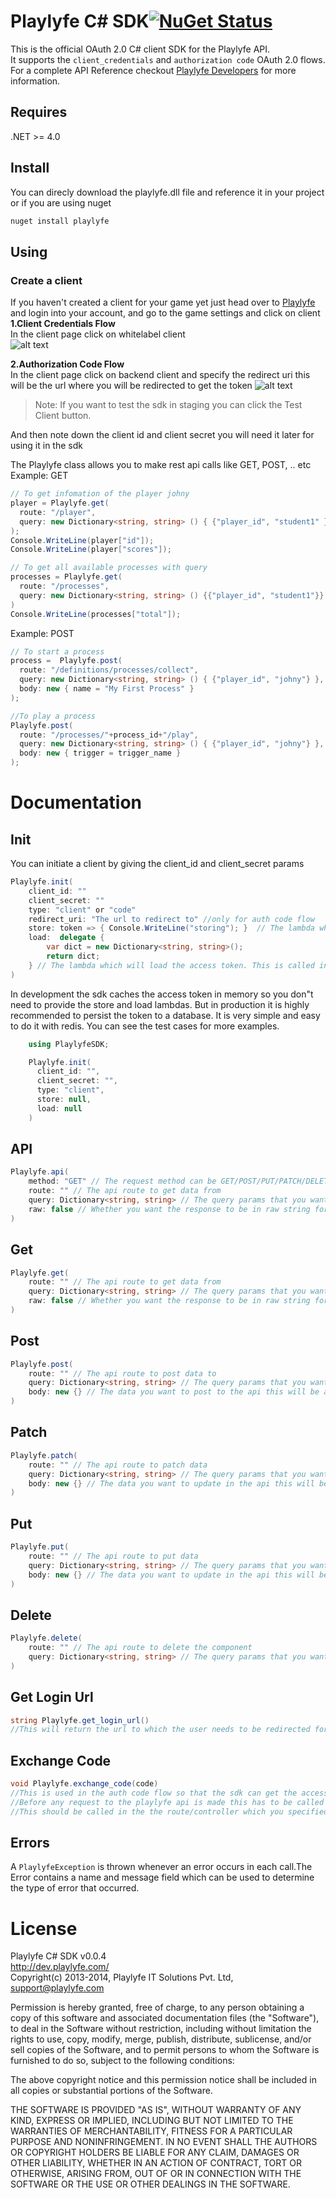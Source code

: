 Playlyfe C# SDK[![NuGet Status](http://nugetstatus.com/playlyfe.png)](http://nugetstatus.com/packages/playlyfe)
=================  
This is the official OAuth 2.0 C# client SDK for the Playlyfe API.  
It supports the `client_credentials` and `authorization code` OAuth 2.0 flows.    
For a complete API Reference checkout [Playlyfe Developers](https://dev.playlyfe.com/docsharp/api) for more information.

Requires
--------
.NET >= 4.0 

Install
----------
You can direcly download the playlyfe.dll file and reference it in your project
or if you are using nuget
```csharp
nuget install playlyfe
```

Using
-----
### Create a client  
  If you haven't created a client for your game yet just head over to [Playlyfe](http://playlyfe.com) and login into your account, and go to the game settings and click on client  
  **1.Client Credentials Flow**  
    In the client page click on whitelabel client  
    ![alt text](./images/client.png "")

  **2.Authorization Code Flow**  
    In the client page click on backend client and specify the redirect uri this will be the url where you will be redirected to get the token
    ![alt text](./images/auth.png "")

> Note: If you want to test the sdk in staging you can click the Test Client button.

  And then note down the client id and client secret you will need it later for using it in the sdk

The Playlyfe class allows you to make rest api calls like GET, POST, .. etc
Example: GET
```csharp
// To get infomation of the player johny
player = Playlyfe.get(
  route: "/player",
  query: new Dictionary<string, string> () { {"player_id", "student1" }}
);
Console.WriteLine(player["id"]);
Console.WriteLine(player["scores"]);

// To get all available processes with query
processes = Playlyfe.get(
  route: "/processes",
  query: new Dictionary<string, string> () {{"player_id", "student1"}}
)
Console.WriteLine(processes["total"]);
```

Example: POST
```csharp
// To start a process
process =  Playlyfe.post(
  route: "/definitions/processes/collect",
  query: new Dictionary<string, string> () { {"player_id", "johny"} },
  body: new { name = "My First Process" }
);

//To play a process
Playlyfe.post(
  route: "/processes/"+process_id+"/play",
  query: new Dictionary<string, string> () { {"player_id", "johny"} },
  body: new { trigger = trigger_name }
);
```

# Documentation
## Init
You can initiate a client by giving the client_id and client_secret params
```csharp
Playlyfe.init(
    client_id: ""
    client_secret: ""
    type: "client" or "code"
    redirect_uri: "The url to redirect to" //only for auth code flow
    store: token => { Console.WriteLine("storing"); }  // The lambda which will persist the access token to a database. You have to persist the token to a database if you want the access token to remain the same in every request
    load:  delegate { 
        var dict = new Dictionary<string, string>(); 
        return dict;
    } // The lambda which will load the access token. This is called internally by the sdk on every request so that the access token can be persisted #between requests
)
```
In development the sdk caches the access token in memory so you don"t need to provide the store and load lambdas. But in production it is highly recommended to persist the token to a database. It is very simple and easy to do it with redis. You can see the test cases for more examples.
```csharp
    using PlaylyfeSDK;

    Playlyfe.init(
      client_id: "",
      client_secret: "",
      type: "client",
      store: null,
      load: null
    )
```

## API
```csharp
Playlyfe.api(
    method: "GET" // The request method can be GET/POST/PUT/PATCH/DELETE
    route: "" // The api route to get data from
    query: Dictionary<string, string> // The query params that you want to send to the route
    raw: false // Whether you want the response to be in raw string form or json
)
```

## Get
```csharp
Playlyfe.get(
    route: "" // The api route to get data from
    query: Dictionary<string, string> // The query params that you want to send to the route
    raw: false // Whether you want the response to be in raw string form or json
)
```
## Post
```csharp
Playlyfe.post(
    route: "" // The api route to post data to
    query: Dictionary<string, string> // The query params that you want to send to the route
    body: new {} // The data you want to post to the api this will be automagically converted to json
)
```
## Patch
```csharp
Playlyfe.patch(
    route: "" // The api route to patch data
    query: Dictionary<string, string> // The query params that you want to send to the route
    body: new {} // The data you want to update in the api this will be automagically converted to json
)
```
## Put
```csharp
Playlyfe.put(
    route: "" // The api route to put data
    query: Dictionary<string, string> // The query params that you want to send to the route
    body: new {} // The data you want to update in the api this will be automagically converted to json
)
```
## Delete
```csharp
Playlyfe.delete(
    route: "" // The api route to delete the component
    query: Dictionary<string, string> // The query params that you want to send to the route
)
```
## Get Login Url
```csharp
string Playlyfe.get_login_url()
//This will return the url to which the user needs to be redirected for the user to login. You can use this directly in your views.
```

## Exchange Code
```csharp
void Playlyfe.exchange_code(code)
//This is used in the auth code flow so that the sdk can get the access token.
//Before any request to the playlyfe api is made this has to be called atleast once. 
//This should be called in the the route/controller which you specified in your redirect_uri
```

## Errors
A ```PlaylyfeException``` is thrown whenever an error occurs in each call.The Error contains a name and message field which can be used to determine the type of error that occurred.

License
=======
Playlyfe C# SDK v0.0.4  
http://dev.playlyfe.com/  
Copyright(c) 2013-2014, Playlyfe IT Solutions Pvt. Ltd, support@playlyfe.com  

Permission is hereby granted, free of charge, to any person obtaining a copy
of this software and associated documentation files (the "Software"), to deal
in the Software without restriction, including without limitation the rights
to use, copy, modify, merge, publish, distribute, sublicense, and/or sell
copies of the Software, and to permit persons to whom the Software is
furnished to do so, subject to the following conditions:  

The above copyright notice and this permission notice shall be included in
all copies or substantial portions of the Software.  

THE SOFTWARE IS PROVIDED "AS IS", WITHOUT WARRANTY OF ANY KIND, EXPRESS OR
IMPLIED, INCLUDING BUT NOT LIMITED TO THE WARRANTIES OF MERCHANTABILITY,
FITNESS FOR A PARTICULAR PURPOSE AND NONINFRINGEMENT. IN NO EVENT SHALL THE
AUTHORS OR COPYRIGHT HOLDERS BE LIABLE FOR ANY CLAIM, DAMAGES OR OTHER
LIABILITY, WHETHER IN AN ACTION OF CONTRACT, TORT OR OTHERWISE, ARISING FROM,
OUT OF OR IN CONNECTION WITH THE SOFTWARE OR THE USE OR OTHER DEALINGS IN
THE SOFTWARE.
